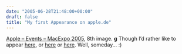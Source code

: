 ```yaml
---
date: "2005-06-28T21:48:00+00:00"
draft: false
title: "My first Appearance on apple.de"
---
```

[Apple – Events – MacExpo 2005](http://www.apple.com/de/events/macexpo/gallery3.html),
8th image. **g** Though I’d rather like to appear
[here](http://developer.apple.com/wwdc/engineers.html), or
[here](http://www.apple.com/jobs/intern/scenes.html) or
[here](http://education.apple.com/students/blog/). Well, someday…
:)



